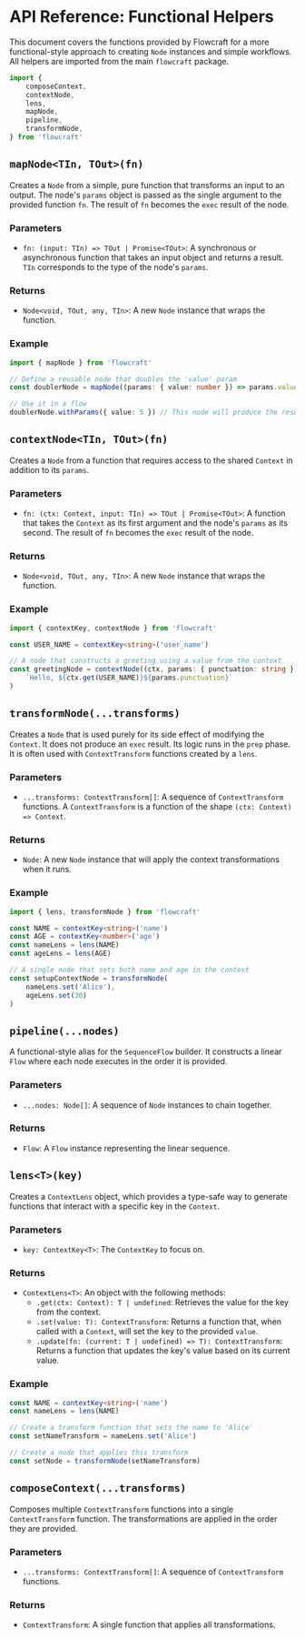 # API Reference: Functional Helpers

This document covers the functions provided by Flowcraft for a more functional-style approach to creating `Node` instances and simple workflows. All helpers are imported from the main `flowcraft` package.

```typescript
import {
	composeContext,
	contextNode,
	lens,
	mapNode,
	pipeline,
	transformNode,
} from 'flowcraft'
```

## `mapNode<TIn, TOut>(fn)`

Creates a `Node` from a simple, pure function that transforms an input to an output. The node's `params` object is passed as the single argument to the provided function `fn`. The result of `fn` becomes the `exec` result of the node.

### Parameters

- `fn: (input: TIn) => TOut | Promise<TOut>`: A synchronous or asynchronous function that takes an input object and returns a result. `TIn` corresponds to the type of the node's `params`.

### Returns

- `Node<void, TOut, any, TIn>`: A new `Node` instance that wraps the function.

### Example

```typescript
import { mapNode } from 'flowcraft'

// Define a reusable node that doubles the 'value' param
const doublerNode = mapNode((params: { value: number }) => params.value * 2)

// Use it in a flow
doublerNode.withParams({ value: 5 }) // This node will produce the result 10
```

## `contextNode<TIn, TOut>(fn)`

Creates a `Node` from a function that requires access to the shared `Context` in addition to its `params`.

### Parameters

- `fn: (ctx: Context, input: TIn) => TOut | Promise<TOut>`: A function that takes the `Context` as its first argument and the node's `params` as its second. The result of `fn` becomes the `exec` result of the node.

### Returns

- `Node<void, TOut, any, TIn>`: A new `Node` instance that wraps the function.

### Example

```typescript
import { contextKey, contextNode } from 'flowcraft'

const USER_NAME = contextKey<string>('user_name')

// A node that constructs a greeting using a value from the context
const greetingNode = contextNode((ctx, params: { punctuation: string }) =>
	`Hello, ${ctx.get(USER_NAME)}${params.punctuation}`
)
```

## `transformNode(...transforms)`

Creates a `Node` that is used purely for its side effect of modifying the `Context`. It does not produce an `exec` result. Its logic runs in the `prep` phase. It is often used with `ContextTransform` functions created by a `lens`.

### Parameters

- `...transforms: ContextTransform[]`: A sequence of `ContextTransform` functions. A `ContextTransform` is a function of the shape `(ctx: Context) => Context`.

### Returns

- `Node`: A new `Node` instance that will apply the context transformations when it runs.

### Example

```typescript
import { lens, transformNode } from 'flowcraft'

const NAME = contextKey<string>('name')
const AGE = contextKey<number>('age')
const nameLens = lens(NAME)
const ageLens = lens(AGE)

// A single node that sets both name and age in the context
const setupContextNode = transformNode(
	nameLens.set('Alice'),
	ageLens.set(30)
)
```

## `pipeline(...nodes)`

A functional-style alias for the `SequenceFlow` builder. It constructs a linear `Flow` where each node executes in the order it is provided.

### Parameters

- `...nodes: Node[]`: A sequence of `Node` instances to chain together.

### Returns

- `Flow`: A `Flow` instance representing the linear sequence.

## `lens<T>(key)`

Creates a `ContextLens` object, which provides a type-safe way to generate functions that interact with a specific key in the `Context`.

### Parameters

- `key: ContextKey<T>`: The `ContextKey` to focus on.

### Returns

- `ContextLens<T>`: An object with the following methods:
  - `.get(ctx: Context): T | undefined`: Retrieves the value for the key from the context.
  - `.set(value: T): ContextTransform`: Returns a function that, when called with a `Context`, will set the key to the provided `value`.
  - `.update(fn: (current: T | undefined) => T): ContextTransform`: Returns a function that updates the key's value based on its current value.

### Example

```typescript
const NAME = contextKey<string>('name')
const nameLens = lens(NAME)

// Create a transform function that sets the name to 'Alice'
const setNameTransform = nameLens.set('Alice')

// Create a node that applies this transform
const setNode = transformNode(setNameTransform)
```

## `composeContext(...transforms)`

Composes multiple `ContextTransform` functions into a single `ContextTransform` function. The transformations are applied in the order they are provided.

### Parameters

- `...transforms: ContextTransform[]`: A sequence of `ContextTransform` functions.

### Returns

- `ContextTransform`: A single function that applies all transformations.
